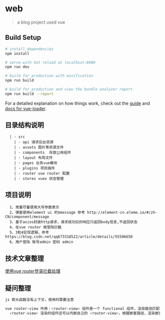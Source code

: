 # web

> a blog project used vue

## Build Setup

``` bash
# install dependencies
npm install

# serve with hot reload at localhost:8080
npm run dev

# build for production with minification
npm run build

# build for production and view the bundle analyzer report
npm run build --report
```

For a detailed explanation on how things work, check out the [guide](http://vuejs-templates.github.io/webpack/) and [docs for vue-loader](http://vuejs.github.io/vue-loader).

## 目录结构说明
```
  | - src
    | - api 请求后台资源
    | - assets 图片等资源文件
    | - components  存放公用组件
    | - layout 布局文件
    | - pages 业务vue模块
    | - plugins 项目插件
    | - router vue router 配置
    | - stores vuex 状态管理  
```

## 项目说明
```
  1、常量尽量使用大写参数表示
  2、弹窗使用element ui 的$message 参考 http://element-cn.eleme.io/#/zh-CN/component/message
  3、基于axios封装http请求，请求成功后的响应只返回body信息,不返回状态
  4、在vue router 做登陆拦截
  5、3和4实现逻辑，参考 https://blog.csdn.net/qq673318522/article/details/55506650
  6、用户登陆 账号admin 密码 admin
```

## 技术文章整理
[使用vue router登录拦截处理](https://github.com/superman66/vue-axios-github/blob/master/src/router.js)

## 疑问整理
``` bash
js 箭头函数没有上下文，使用时需要注意

vue router-view 作用：<router-view> 组件是一个 functional 组件，渲染路径匹配到的视图组件。
  <router-view> 渲染的组件还可以内嵌自己的 <router-view>，根据嵌套路径，渲染嵌套组件

```
